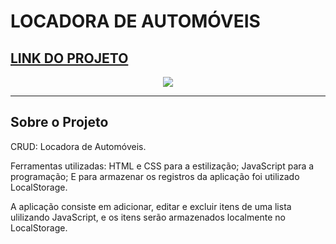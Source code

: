 # LOCADORA DE AUTOMÓVEIS
 
## <a href="https://henrique-lira.github.io/LOCADORA-CRUD-JS/" target="_blank">LINK DO PROJETO</a>
<div align="center" >
<a href="https://henrique-lira.github.io/LOCADORA-CRUD-JS/"><img src="./Gif/Video Locadora de Automoveis.gif"></a>
</div>

---

## Sobre o Projeto

CRUD: Locadora de Automóveis.

Ferramentas utilizadas: HTML e CSS para a estilização;
JavaScript para a programação;
E para armazenar os registros da aplicação foi utilizado LocalStorage.

A aplicação consiste em adicionar, editar e excluir itens de uma lista ulilizando JavaScript, e os itens serão armazenados localmente no LocalStorage.
